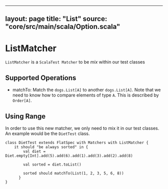 ---
layout: page
title:  "List"
source: "core/src/main/scala/Option.scala"
------------------------------------------

# ListMatcher

`ListMatcher` is a `ScalaTest Matcher` to be *mix* within our test classes
  
## Supported Operations
 
- matchTo:  Match the `dogs.List[A]` to another `dogs.List[A]`. Note
that we need to know how to compare elements of type `A`. This is
described by `Order[A]`.


## Using Range

In order to use this new matcher, we only need to mix it in our test
classes. An example would be the `DietTest` class.

```
class DietTest extends FlatSpec with Matchers with ListMatcher {
    it should "be always sorted" in {
        val diet = Diet.empty[Int].add(5).add(6).add(1).add(3).add(2).add(8)
    
        val sorted = diet.toList()
    
        sorted should matchTo(List(1, 2, 3, 5, 6, 8))
      }
}
```


